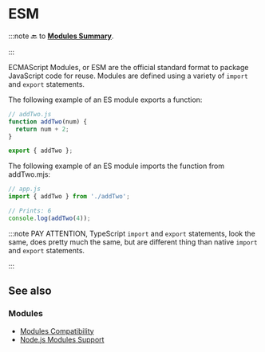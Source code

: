 # ESM

:::note
🔙 to **[Modules Summary](./summary.md)**.

:::

ECMAScript Modules, or ESM are the official standard format to package JavaScript code for reuse. Modules are defined using a variety of `import` and `export` statements.

The following example of an ES module exports a function:

```js
// addTwo.js
function addTwo(num) {
  return num + 2;
}

export { addTwo };
```

The following example of an ES module imports the function from addTwo.mjs:

```js
// app.js
import { addTwo } from './addTwo';

// Prints: 6
console.log(addTwo(4));
```

:::note
PAY ATTENTION, TypeScript `import` and `export` statements, look the same, does pretty much the same, but are different thing than native `import` and `export` statements.

:::

## See also

### Modules

- [Modules Compatibility](./modules-compatibility.md)
- [Node.js Modules Support](./nodejs-modules-support.md)
